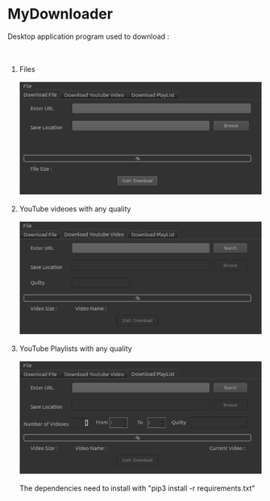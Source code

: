 # MyDownloader
<p5>Desktop application program used to download :<p5><br/><br/><br/>
1) Files<br/><br/>
![](Images/Download_File.png)
<br/><br/>
2) YouTube videoes with any quality<br/><br/>
![](Images/YoutubeVideo.png)
  <br/><br/>
3) YouTube Playlists with any quality<br/><br/>
![](Images/PlayList.png)
  <br/><br/>
  The dependencies  need to install with "pip3 install -r requirements.txt"
